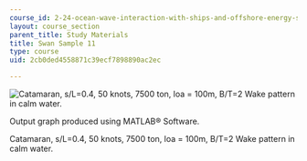 ```yaml
---
course_id: 2-24-ocean-wave-interaction-with-ships-and-offshore-energy-systems-13-022-spring-2002
layout: course_section
parent_title: Study Materials
title: Swan Sample 11
type: course
uid: 2cb0ded4558871c39ecf7898890ac2ec

---
```


![Catamaran, s/L=0.4, 50 knots, 7500 ton, loa = 100m, B/T=2 Wake pattern in calm water. ](/courses/mechanical-engineering/2-24-ocean-wave-interaction-with-ships-and-offshore-energy-systems-13-022-spring-2002/study-materials/cat_swan10.gif)

Output graph produced using MATLAB® Software.

Catamaran, s/L=0.4, 50 knots, 7500 ton, loa = 100m, B/T=2 Wake pattern in calm water.